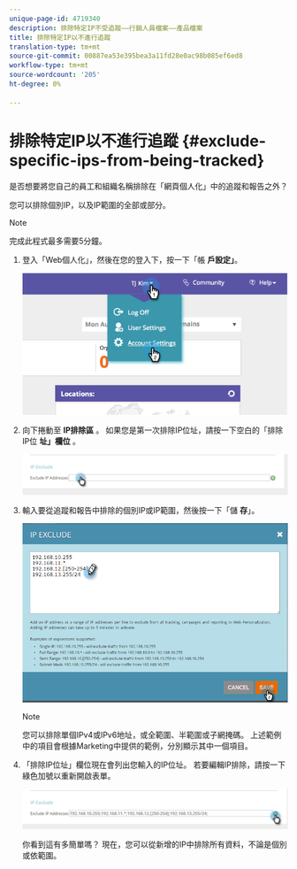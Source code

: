 ```yaml
---
unique-page-id: 4719340
description: 排除特定IP不受追蹤——行銷人員檔案——產品檔案
title: 排除特定IP以不進行追蹤
translation-type: tm+mt
source-git-commit: 00887ea53e395bea3a11fd28e0ac98b085ef6ed8
workflow-type: tm+mt
source-wordcount: '205'
ht-degree: 0%

---
```



# 排除特定IP以不進行追蹤 {#exclude-specific-ips-from-being-tracked}

是否想要將您自己的員工和組織名稱排除在「網頁個人化」中的追蹤和報告之外？

您可以排除個別IP，以及IP範圍的全部或部分。

>[!NOTE]
>
>完成此程式最多需要5分鐘。

1. 登入「Web個人化」，然後在您的登入下，按一下「帳 **戶設定」**。

   ![](assets/image2014-11-19-19-3a25-3a41.png)

1. 向下捲動至 **IP排除區** 。 如果您是第一次排除IP位址，請按一下空白的「排除IP位 **址」欄位** 。

   ![](assets/image2016-11-4-10-3a27-3a1.png)

1. 輸入要從追蹤和報告中排除的個別IP或IP範圍，然後按一下「儲 **存**」。

   ![](assets/exclude-ips-form-hands.png)

   >[!NOTE]
   >
   >您可以排除單個IPv4或IPv6地址，或全範圍、半範圍或子網掩碼。 上述範例中的項目會根據Marketing中提供的範例，分別顯示其中一個項目。

1. 「排除IP位址」欄位現在會列出您輸入的IP位址。 若要編輯IP排除，請按一下綠色加號以重新開啟表單。

   ![](assets/exclude-ips-after.png)

   你看到這有多簡單嗎？ 現在，您可以從新增的IP中排除所有資料，不論是個別或依範圍。


